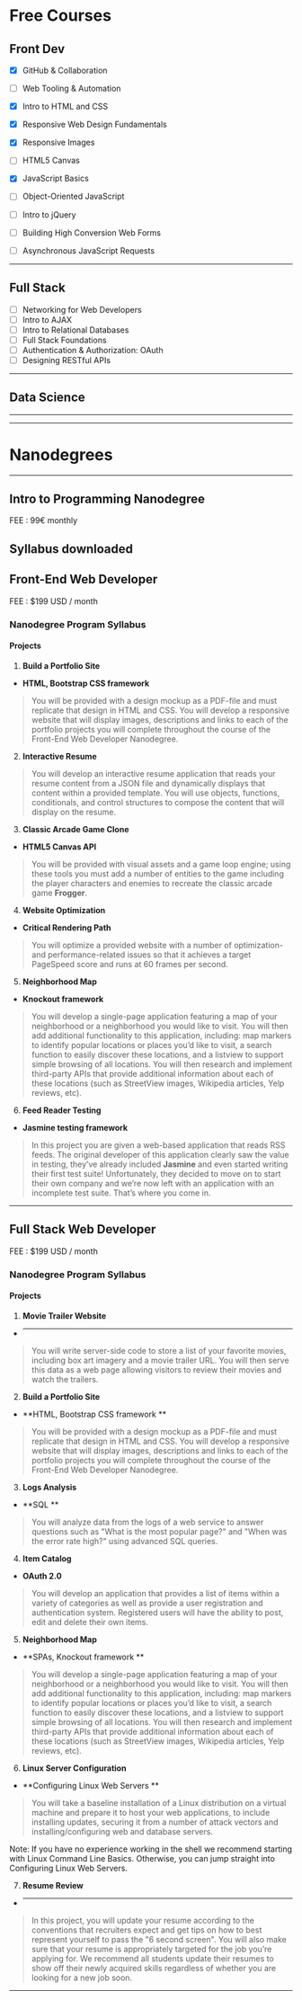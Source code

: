 
# Free Courses

## Front Dev

- [x] GitHub & Collaboration
 
- [ ] Web Tooling & Automation

- [x] Intro to HTML and CSS 
- [x] Responsive Web Design Fundamentals
- [x] Responsive Images
- [ ] HTML5 Canvas

- [x] JavaScript Basics
- [ ] Object-Oriented JavaScript
- [ ] Intro to jQuery

- [ ] Building High Conversion Web Forms
- [ ] Asynchronous JavaScript Requests

---

## Full Stack

- [ ] Networking for Web Developers
- [ ] Intro to AJAX
- [ ] Intro to Relational Databases
- [ ] Full Stack Foundations
- [ ] Authentication & Authorization: OAuth
- [ ] Designing RESTful APIs

---
## Data Science

---
---

# Nanodegrees

---

## Intro to Programming Nanodegree

FEE : 99€ monthly

Syllabus downloaded
---

## Front-End Web Developer

FEE : $199 USD / month

### Nanodegree Program Syllabus

#### Projects

1. **Build a Portfolio Site**
- **HTML, Bootstrap CSS framework**

> You will be provided with a design mockup as a PDF-file and must replicate that design in HTML and CSS. You will develop a responsive website that will display images, descriptions and links to each of the portfolio projects you will complete throughout the course of the Front-End Web Developer Nanodegree.

2. **Interactive Resume**

> You will develop an interactive resume application that reads your resume content from a JSON file and dynamically displays that content within a provided template. You will use objects, functions, conditionals, and control structures to compose the content that will display on the resume.

3. **Classic Arcade Game Clone**
- **HTML5 Canvas API**

> You will be provided with visual assets and a game loop engine; using these tools you must add a number of entities to the game including the player characters and enemies to recreate the classic arcade game **Frogger**.

4. **Website Optimization**
- **Critical Rendering Path**

> You will optimize a provided website with a number of optimization- and performance-related issues so that it achieves a target PageSpeed score and runs at 60 frames per second.

5. **Neighborhood Map**
- **Knockout framework**

> You will develop a single-page application featuring a map of your neighborhood or a neighborhood you would like to visit. You will then add additional functionality to this application, including: map markers to identify popular locations or places you’d like to visit, a search function to easily discover these locations, and a listview to support simple browsing of all locations. You will then research and implement third-party APIs that provide additional information about each of these locations (such as StreetView images, Wikipedia articles, Yelp reviews, etc).

6. **Feed Reader Testing**
- **Jasmine testing framework**

> In this project you are given a web-based application that reads RSS feeds. The original developer of this application clearly saw the value in testing, they’ve already included **Jasmine** and even started writing their first test suite! Unfortunately, they decided to move on to start their own company and we’re now left with an application with an incomplete test suite. That’s where you come in.


---

## Full Stack Web Developer

FEE : $199 USD / month

### Nanodegree Program Syllabus

#### Projects


1. **Movie Trailer Website**
- ** **
> You will write server-side code to store a list of your favorite movies, including box art imagery and a movie trailer URL. You will then serve this data as a web page allowing visitors to review their movies and watch the trailers.


2. **Build a Portfolio Site**
- **HTML, Bootstrap CSS framework **
> You will be provided with a design mockup as a PDF-file and must replicate that design in HTML and CSS. You will develop a responsive website that will display images, descriptions and links to each of the portfolio projects you will complete throughout the course of the Front-End Web Developer Nanodegree.

3. **Logs Analysis**
- **SQL **
> You will analyze data from the logs of a web service to answer questions such as "What is the most popular page?" and "When was the error rate high?" using advanced SQL queries.

4. **Item Catalog**
- **OAuth 2.0**
> You will develop an application that provides a list of items within a variety of categories as well as provide a user registration and authentication system. Registered users will have the ability to post, edit and delete their own items.


5. **Neighborhood Map**
- **SPAs, Knockout framework **
> You will develop a single-page application featuring a map of your neighborhood or a neighborhood you would like to visit. You will then add additional functionality to this application, including: map markers to identify popular locations or places you’d like to visit, a search function to easily discover these locations, and a listview to support simple browsing of all locations. You will then research and implement third-party APIs that provide additional information about each of these locations (such as StreetView images, Wikipedia articles, Yelp reviews, etc).


6. **Linux Server Configuration**
- **Configuring Linux Web Servers **
> You will take a baseline installation of a Linux distribution on a virtual machine and prepare it to host your web applications, to include installing updates, securing it from a number of attack vectors and installing/configuring web and database servers.

Note: If you have no experience working in the shell we recommend starting with Linux Command Line Basics. Otherwise, you can jump straight into Configuring Linux Web Servers.


7. **Resume Review**
- ** **
> In this project, you will update your resume according to the conventions that recruiters expect and get tips on how to best represent yourself to pass the "6 second screen". You will also make sure that your resume is appropriately targeted for the job you’re applying for. We recommend all students update their resumes to show off their newly acquired skills regardless of whether you are looking for a new job soon.

---
